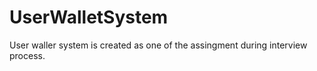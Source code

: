 # UserWalletSystem
User waller system is created as one of the assingment during interview process.
